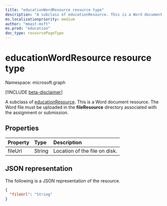 ```yaml
---
title: "educationWordResource resource type"
description: "A subclass of educationResource. This is a Word document resource. The Word file must be uploaded in the **fileResource** directory associated with the "
ms.localizationpriority: medium
author: "mmast-msft"
ms.prod: "education"
doc_type: resourcePageType
---
```


# educationWordResource resource type

Namespace: microsoft.graph

[!INCLUDE [beta-disclaimer](../../includes/beta-disclaimer.md)]

A subclass of [educationResource](educationresource.md). This is a Word document resource. The Word file must be uploaded in the **fileResource** directory associated with the 
assignment or submission.


## Properties
| Property	   | Type	|Description|
|:---------------|:--------|:----------|
|fileUrl|String|Location of the file on disk.|

## JSON representation

The following is a JSON representation of the resource.

<!-- {
  "blockType": "resource",
  "optionalProperties": [

  ],
  "@odata.type": "microsoft.graph.educationWordResource"
}-->

```json
{
  "fileUrl": "String"
}

```

<!-- uuid: 8fcb5dbc-d5aa-4681-8e31-b001d5168d79
2015-10-25 14:57:30 UTC -->
<!--
{
  "type": "#page.annotation",
  "description": "educationWordResource resource",
  "keywords": "",
  "section": "documentation",
  "tocPath": "",
  "suppressions": []
}
-->


